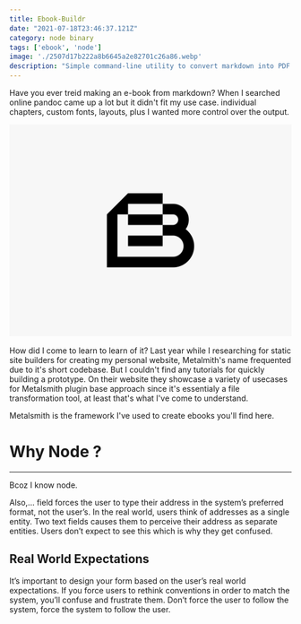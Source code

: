 ```yaml
---
title: Ebook-Buildr
date: "2021-07-18T23:46:37.121Z"
category: node binary
tags: ['ebook', 'node']
image: './2507d17b222a8b6645a2e82701c26a86.webp'
description: "Simple command-line utility to convert markdown into PDF & EPUB. Single binary tool."  
---
```


Have you ever treid making an e-book from markdown? When I searched online pandoc came up a lot but it didn't fit my use case. individual chapters, custom fonts, layouts, plus I wanted more control over the output. 

![double_address_fields](./2507d17b222a8b6645a2e82701c26a86.webp)

How did I come to learn to learn of it? Last year while I researching for static site builders for creating my personal website, Metalmith's name frequented due to it's short codebase. But I couldn't find any tutorials for quickly building a prototype. On their website they showcase a variety of usecases for Metalsmith plugin base approach since it's essentialy a file transformation tool, at least that's what I've come to understand. 


Metalsmith is the framework I've used to create ebooks you'll find here. 

# Why Node ?
------------

Bcoz I know node. 

Also,... field forces the user to type their address in the system’s preferred format, not the user’s. In the real world, users think of addresses as a single entity. Two text fields causes them to perceive their address as separate entities. Users don’t expect to see this which is why they get confused.


Real World Expectations
-----------------------

It’s important to design your form based on the user’s real world expectations. If you force users to rethink conventions in order to match the system, you’ll confuse and frustrate them. Don’t force the user to follow the system, force the system to follow the user.
